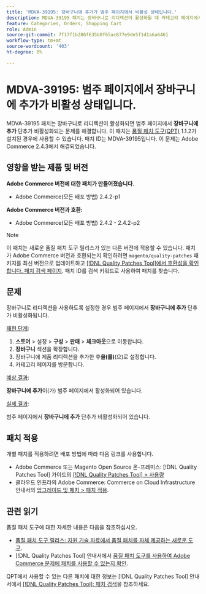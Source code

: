 ```yaml
---
title: 'MDVA-39195: 장바구니에 추가가 범주 페이지에서 비활성 상태입니다.'
description: MDVA-39195 패치는 장바구니로 리디렉션이 활성화될 때 카테고리 페이지에서 **장바구니에 추가** 단추가 비활성화되는 문제를 해결합니다. 이 패치는 [Quality Patches Tool (QPT)](https://experienceleague.adobe.com/en/docs/commerce-knowledge-base/kb/announcements/commerce-announcements/magento-quality-patches-released-new-tool-to-self-serve-quality-patches) 1.1.2가 설치된 경우 사용할 수 있습니다. 패치 ID는 MDVA-39195입니다. 이 문제는 Adobe Commerce 2.4.3에서 해결되었습니다.
feature: Categories, Orders, Shopping Cart
role: Admin
source-git-commit: 7f17f1b286f635b8f65ac877e9de5f1d1a6a6461
workflow-type: tm+mt
source-wordcount: '403'
ht-degree: 0%

---
```


# MDVA-39195: 범주 페이지에서 장바구니에 추가가 비활성 상태입니다.

MDVA-39195 패치는 장바구니로 리디렉션이 활성화되면 범주 페이지에서 **장바구니에 추가** 단추가 비활성화되는 문제를 해결합니다. 이 패치는 [품질 패치 도구(QPT)](https://experienceleague.adobe.com/en/docs/commerce-knowledge-base/kb/announcements/commerce-announcements/magento-quality-patches-released-new-tool-to-self-serve-quality-patches) 1.1.2가 설치된 경우에 사용할 수 있습니다. 패치 ID는 MDVA-39195입니다. 이 문제는 Adobe Commerce 2.4.3에서 해결되었습니다.

## 영향을 받는 제품 및 버전

**Adobe Commerce 버전에 대한 패치가 만들어졌습니다.**

* Adobe Commerce(모든 배포 방법) 2.4.2-p1

**Adobe Commerce 버전과 호환:**

* Adobe Commerce(모든 배포 방법) 2.4.2 - 2.4.2-p2

>[!NOTE]
>
>이 패치는 새로운 품질 패치 도구 릴리스가 있는 다른 버전에 적용할 수 있습니다. 패치가 Adobe Commerce 버전과 호환되는지 확인하려면 `magento/quality-patches` 패키지를 최신 버전으로 업데이트하고 [[!DNL Quality Patches Tool]에서 호환성을 확인합니다. 패치 검색 페이지](https://experienceleague.adobe.com/en/docs/commerce-knowledge-base/kb/announcements/commerce-announcements/magento-quality-patches-released-new-tool-to-self-serve-quality-patches). 패치 ID를 검색 키워드로 사용하여 패치를 찾습니다.

## 문제

장바구니로 리디렉션을 사용하도록 설정한 경우 범주 페이지에서 **장바구니에 추가** 단추가 비활성화됩니다.

<u>재현 단계</u>:

1. **스토어** > 설정 > **구성** > **판매** > **체크아웃**&#x200B;으로 이동합니다.
1. **장바구니** 섹션을 확장합니다.
1. 장바구니에 제품 리디렉션을 추가한 후&#x200B;**을(를)**(으)로 설정합니다.
1. 카테고리 페이지를 방문합니다.

<u>예상 결과</u>:

**장바구니에 추가**&#x200B;이(가) 범주 페이지에서 활성화되어 있습니다.

<u>실제 결과</u>:

범주 페이지에서 **장바구니에 추가** 단추가 비활성화되어 있습니다.

## 패치 적용

개별 패치를 적용하려면 배포 방법에 따라 다음 링크를 사용합니다.

* Adobe Commerce 또는 Magento Open Source 온-프레미스: [!DNL Quality Patches Tool] 가이드의 [[!DNL Quality Patches Tool] > 사용량](/help/tools/quality-patches-tool/usage.md)
* 클라우드 인프라의 Adobe Commerce: Commerce on Cloud Infrastructure 안내서의 [업그레이드 및 패치 > 패치 적용](https://experienceleague.adobe.com/docs/commerce-cloud-service/user-guide/develop/upgrade/apply-patches.html).

## 관련 읽기

품질 패치 도구에 대한 자세한 내용은 다음을 참조하십시오.

* [품질 패치 도구 릴리스: 지원 기술 자료에서 품질 패치를 자체 제공하는 새로운 도구](https://experienceleague.adobe.com/en/docs/commerce-knowledge-base/kb/announcements/commerce-announcements/magento-quality-patches-released-new-tool-to-self-serve-quality-patches).
* [!DNL Quality Patches Tool] 안내서에서 [품질 패치 도구를 사용하여 Adobe Commerce 문제에 패치를 사용할 수 있는지 확인](/help/tools/quality-patches-tool/patches-available-in-qpt/check-patch-for-magento-issue-with-magento-quality-patches.md).

QPT에서 사용할 수 있는 다른 패치에 대한 정보는 [!DNL Quality Patches Tool] 안내서에서 [[!DNL Quality Patches Tool]: 패치 검색](https://experienceleague.adobe.com/tools/commerce-quality-patches/index.html)을 참조하세요.
